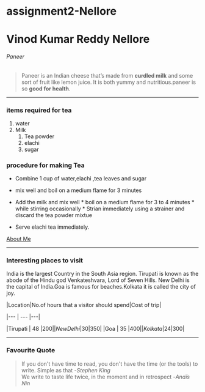 # assignment2-Nellore
# Vinod Kumar Reddy Nellore
###### Paneer 
 > Paneer is an Indian cheese that’s made from **curdled milk** and some sort of fruit like lemon juice. It is both yummy and nutritious.paneer is so **good for health**.

 ---

 ### items required for tea
1. water
2. Milk
     1. Tea powder
     2. elachi
     3. sugar

### procedure for making Tea
* Combine 1 cup of water,elachi ,tea leaves and sugar 
* mix well  and boil on a medium flame for 3 minutes
* Add the milk and mix well
       * boil on a medium flame for 3 to 4 minutes 
       * while stirring occasionally
       * Strian immediately using a strainer and discard the tea powder mixtue 
 
* Serve elachi tea immediately.

[About Me](https://github.com/vinod540/assignment2-Nellore/blob/main/AboutMe.md)

---

### Interesting places to visit
 India is the largest Country in the South Asia region. Tirupati is known as the abode of the Hindu god Venkateshvara, Lord of Seven Hills. New Delhi is the capital of India.Goa is famous for beaches.Kolkata it is called the city of joy.

 |Location|No.of hours that a visitor should spend|Cost of trip|

|--- |      ---                                   |---|

|Tirupati | 48                                    |$200|
|New Delhi| 30                                    |$350|
|Goa |      35                                    |$400|
|Kolkata |  24                                    |$300|

---

### Favourite Quote

> If you don't have time to read, you don't have the time (or the tools) to write. Simple as that -*Stephen King*<br>
> We write to taste life twice, in the moment and in retrospect -*Anaïs Nin*

